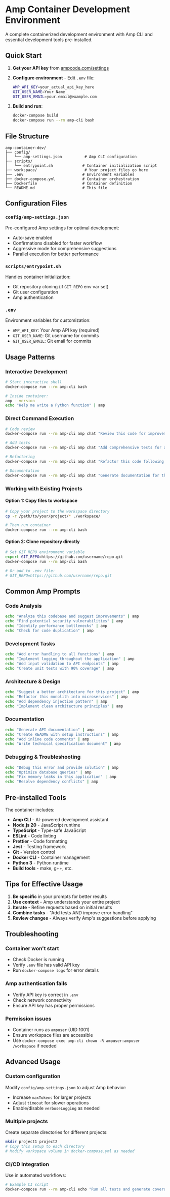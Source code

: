 # Amp Container Development Environment

A complete containerized development environment with Amp CLI and essential development tools pre-installed.

## Quick Start

1. **Get your API key** from [ampcode.com/settings](https://ampcode.com/settings)

2. **Configure environment** - Edit `.env` file:
   ```bash
   AMP_API_KEY=your_actual_api_key_here
   GIT_USER_NAME=Your Name
   GIT_USER_EMAIL=your.email@example.com
   ```

3. **Build and run**:
   ```bash
   docker-compose build
   docker-compose run --rm amp-cli bash
   ```

## File Structure

```
amp-container-dev/
├── config/
│   └── amp-settings.json          # Amp CLI configuration
├── scripts/
│   └── entrypoint.sh             # Container initialization script
├── workspace/                     # Your project files go here
├── .env                          # Environment variables
├── docker-compose.yml            # Container orchestration
├── Dockerfile                    # Container definition
└── README.md                     # This file
```

## Configuration Files

### `config/amp-settings.json`
Pre-configured Amp settings for optimal development:
- Auto-save enabled
- Confirmations disabled for faster workflow
- Aggressive mode for comprehensive suggestions
- Parallel execution for better performance

### `scripts/entrypoint.sh`
Handles container initialization:
- Git repository cloning (if `GIT_REPO` env var set)
- Git user configuration
- Amp authentication

### `.env`
Environment variables for customization:
- `AMP_API_KEY`: Your Amp API key (required)
- `GIT_USER_NAME`: Git username for commits
- `GIT_USER_EMAIL`: Git email for commits

## Usage Patterns

### Interactive Development
```bash
# Start interactive shell
docker-compose run --rm amp-cli bash

# Inside container:
amp --version
echo "Help me write a Python function" | amp
```

### Direct Command Execution
```bash
# Code review
docker-compose run --rm amp-cli amp chat "Review this code for improvements"

# Add tests
docker-compose run --rm amp-cli amp chat "Add comprehensive tests for all functions"

# Refactoring
docker-compose run --rm amp-cli amp chat "Refactor this code following best practices"

# Documentation
docker-compose run --rm amp-cli amp chat "Generate documentation for this project"
```

### Working with Existing Projects

#### Option 1: Copy files to workspace
```bash
# Copy your project to the workspace directory
cp -r /path/to/your/project/* ./workspace/

# Then run container
docker-compose run --rm amp-cli bash
```

#### Option 2: Clone repository directly
```bash
# Set GIT_REPO environment variable
export GIT_REPO=https://github.com/username/repo.git
docker-compose run --rm amp-cli bash

# Or add to .env file:
# GIT_REPO=https://github.com/username/repo.git
```

## Common Amp Prompts

### Code Analysis
```bash
echo "Analyze this codebase and suggest improvements" | amp
echo "Find potential security vulnerabilities" | amp
echo "Identify performance bottlenecks" | amp
echo "Check for code duplication" | amp
```

### Development Tasks
```bash
echo "Add error handling to all functions" | amp
echo "Implement logging throughout the application" | amp
echo "Add input validation to API endpoints" | amp
echo "Create unit tests with 90% coverage" | amp
```

### Architecture & Design
```bash
echo "Suggest a better architecture for this project" | amp
echo "Refactor this monolith into microservices" | amp
echo "Add dependency injection pattern" | amp
echo "Implement clean architecture principles" | amp
```

### Documentation
```bash
echo "Generate API documentation" | amp
echo "Create README with setup instructions" | amp
echo "Add inline code comments" | amp
echo "Write technical specification document" | amp
```

### Debugging & Troubleshooting
```bash
echo "Debug this error and provide solution" | amp
echo "Optimize database queries" | amp
echo "Fix memory leaks in this application" | amp
echo "Resolve dependency conflicts" | amp
```

## Pre-installed Tools

The container includes:
- **Amp CLI** - AI-powered development assistant
- **Node.js 20** - JavaScript runtime
- **TypeScript** - Type-safe JavaScript
- **ESLint** - Code linting
- **Prettier** - Code formatting
- **Jest** - Testing framework
- **Git** - Version control
- **Docker CLI** - Container management
- **Python 3** - Python runtime
- **Build tools** - make, g++, etc.

## Tips for Effective Usage

1. **Be specific** in your prompts for better results
2. **Use context** - Amp understands your entire project
3. **Iterate** - Refine requests based on initial results
4. **Combine tasks** - "Add tests AND improve error handling"
5. **Review changes** - Always verify Amp's suggestions before applying

## Troubleshooting

### Container won't start
- Check Docker is running
- Verify `.env` file has valid API key
- Run `docker-compose logs` for error details

### Amp authentication fails
- Verify API key is correct in `.env`
- Check network connectivity
- Ensure API key has proper permissions

### Permission issues
- Container runs as `ampuser` (UID 1001)
- Ensure workspace files are accessible
- Use `docker-compose exec amp-cli chown -R ampuser:ampuser /workspace` if needed

## Advanced Usage

### Custom configuration
Modify `config/amp-settings.json` to adjust Amp behavior:
- Increase `maxTokens` for larger projects
- Adjust `timeout` for slower operations
- Enable/disable `verboseLogging` as needed

### Multiple projects
Create separate directories for different projects:
```bash
mkdir project1 project2
# Copy this setup to each directory
# Modify workspace volume in docker-compose.yml as needed
```

### CI/CD Integration
Use in automated workflows:
```bash
# Example CI script
docker-compose run --rm amp-cli echo "Run all tests and generate coverage report" | amp
```

